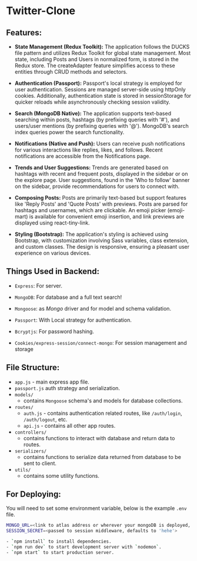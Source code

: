 # Twitter-Clone

## Features:
- **State Management (Redux Toolkit):** The application follows the DUCKS file pattern and utilizes Redux Toolkit for global state management. Most state, including Posts and Users in normalized form, is stored in the Redux store. The createAdapter feature simplifies access to these entities through CRUD methods and selectors.

- **Authentication (Passport):** Passport's local strategy is employed for user authentication. Sessions are managed server-side using httpOnly cookies. Additionally, authentication state is stored in sessionStorage for quicker reloads while asynchronously checking session validity.

- **Search (MongoDB Native):** The application supports text-based searching within posts, hashtags (by prefixing queries with '#'), and users/user mentions (by prefixing queries with '@'). MongoDB's search index queries power the search functionality.

- **Notifications (Native and Push):** Users can receive push notifications for various interactions like replies, likes, and follows. Recent notifications are accessible from the Notifications page.

- **Trends and User Suggestions:** Trends are generated based on hashtags with recent and frequent posts, displayed in the sidebar or on the explore page. User suggestions, found in the 'Who to follow' banner on the sidebar, provide recommendations for users to connect with.

- **Composing Posts:** Posts are primarily text-based but support features like 'Reply Posts' and 'Quote Posts' with previews. Posts are parsed for hashtags and usernames, which are clickable. An emoji picker (emoji-mart) is available for convenient emoji insertion, and link previews are displayed using react-tiny-link.

- **Styling (Bootstrap):** The application's styling is achieved using Bootstrap, with customization involving Sass variables, class extension, and custom classes. The design is responsive, ensuring a pleasant user experience on various devices.

## Things Used in Backend:

- `Express`: For server.

- `MongoDB`: For database and a full text search!

- `Mongoose`: as *Mongo* driver and for model and schema validation.

- `Passport`: With Local strategy for authentication.

- `Bcryptjs`: For password hashing.

- `Cookies/express-session/connect-mongo`: For session management and storage

## File Structure:

- `app.js` - main express app file.
- `passport.js` auth strategy and serialization.
- `models/`
  - contains `Mongoose` schema's and models for database collections.
- `routes/`
  - `auth.js` - contains authentication related routes, like `/auth/login`, `/auth/logout`, etc.
  - `api.js` - contains all other app routes.
- `controllers/`
  - contains functions to interact with database and return data to routes.
- `serializers/`
  - contains functions to serialize data returned from database to be sent to client.
- `utils/`
  - contains some utility functions.

## For Deploying:

You will need to set some environment variable, below is the example `.env` file.

```bash
MONGO_URL=<link to atlas address or wherever your mongoDB is deployed, defaults to 'mongodb://localhost/test'>
SESSION_SECRET=<passed to session middleware, defaults to 'hehe'>

- `npm install` to install dependencies.
- `npm run dev` to start development server with `nodemon`.
- `npm start` to start production server.
